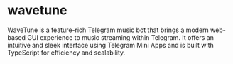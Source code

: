 # wavetune
WaveTune is a feature-rich Telegram music bot that brings a modern web-based GUI experience to music streaming within Telegram. It offers an intuitive and sleek interface using Telegram Mini Apps and is built with TypeScript for efficiency and scalability.
